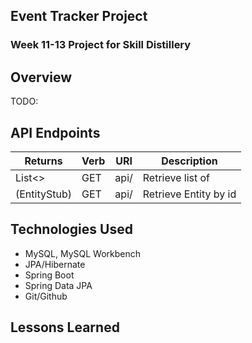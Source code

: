 ## Event Tracker Project

### Week 11-13 Project for Skill Distillery

## Overview

TODO:

## API Endpoints

| Returns     | Verb           | URI           | Description    |
|-------------|----------------|---------------|----------------|
| List<>      | GET            | api/          | Retrieve list of |
| (EntityStub)      | GET            | api/          | Retrieve Entity by id |

## Technologies Used
* MySQL, MySQL Workbench
* JPA/Hibernate
* Spring Boot
* Spring Data JPA
* Git/Github

## Lessons Learned
